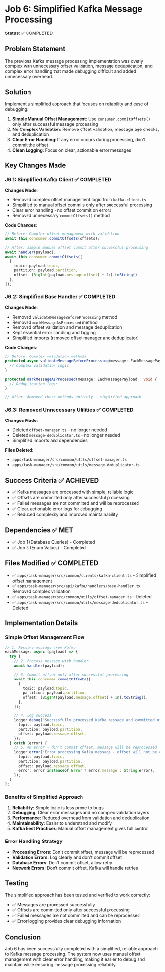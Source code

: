 # Job 6: Simplified Kafka Message Processing

**Status**: ✅ COMPLETED

## Problem Statement

The previous Kafka message processing implementation was overly complex with unnecessary offset validation, message deduplication, and complex error handling that made debugging difficult and added unnecessary overhead.

## Solution

Implement a simplified approach that focuses on reliability and ease of debugging:

1. **Simple Manual Offset Management**: Use `consumer.commitOffsets()` only after successful message processing
2. **No Complex Validation**: Remove offset validation, message age checks, and deduplication
3. **Clear Error Handling**: If any error occurs during processing, don't commit the offset
4. **Clean Logging**: Focus on clear, actionable error messages

## Key Changes Made

### J6.1: Simplified Kafka Client ✅ COMPLETED

**Changes Made**:

- Removed complex offset management logic from `kafka-client.ts`
- Simplified to manual offset commits only after successful processing
- Clear error handling - no offset commit on errors
- Removed unnecessary `commitOffsets()` method

**Code Changes**:

```typescript
// Before: Complex offset management with validation
await this.consumer.commitOffsets(offsets);

// After: Simple manual offset commit after successful processing
await handler(payload);
await this.consumer.commitOffsets([
  {
    topic: payload.topic,
    partition: payload.partition,
    offset: (BigInt(payload.message.offset) + 1n).toString(),
  },
]);
```

### J6.2: Simplified Base Handler ✅ COMPLETED

**Changes Made**:

- Removed `validateMessageBeforeProcessing` method
- Removed `markMessageAsProcessed` method
- Removed offset validation and message deduplication
- Kept essential error handling and logging
- Simplified imports (removed offset manager and deduplicator)

**Code Changes**:

```typescript
// Before: Complex validation methods
protected async validateMessageBeforeProcessing(message: EachMessagePayload, correlationId: string) {
  // Complex validation logic
}

protected markMessageAsProcessed(message: EachMessagePayload): void {
  // Deduplication logic
}

// After: Removed these methods entirely - simplified approach
```

### J6.3: Removed Unnecessary Utilities ✅ COMPLETED

**Changes Made**:

- Deleted `offset-manager.ts` - no longer needed
- Deleted `message-deduplicator.ts` - no longer needed
- Simplified imports and dependencies

**Files Deleted**:

- `apps/task-manager/src/common/utils/offset-manager.ts`
- `apps/task-manager/src/common/utils/message-deduplicator.ts`

## Success Criteria ✅ ACHIEVED

- ✅ Kafka messages are processed with simple, reliable logic
- ✅ Offsets are committed only after successful processing
- ✅ Failed messages are not committed and will be reprocessed
- ✅ Clear, actionable error logs for debugging
- ✅ Reduced complexity and improved maintainability

## Dependencies ✅ MET

- ✅ Job 1 (Database Queries) - Completed
- ✅ Job 3 (Enum Values) - Completed

## Files Modified ✅ COMPLETED

- ✅ `apps/task-manager/src/common/clients/kafka-client.ts` - Simplified offset management
- ✅ `apps/task-manager/src/api/kafka/handlers/base-handler.ts` - Removed complex validation
- ✅ `apps/task-manager/src/common/utils/offset-manager.ts` - Deleted
- ✅ `apps/task-manager/src/common/utils/message-deduplicator.ts` - Deleted

## Implementation Details

### Simple Offset Management Flow

```typescript
// 1. Receive message from Kafka
eachMessage: async (payload) => {
  try {
    // 2. Process message with handler
    await handler(payload);

    // 3. Commit offset only after successful processing
    await this.consumer.commitOffsets([
      {
        topic: payload.topic,
        partition: payload.partition,
        offset: (BigInt(payload.message.offset) + 1n).toString(),
      },
    ]);

    // 4. Log success
    logger.debug('Successfully processed Kafka message and committed offset', {
      topic: payload.topic,
      partition: payload.partition,
      offset: payload.message.offset,
    });
  } catch (error) {
    // 5. On error - don't commit offset, message will be reprocessed
    logger.error('Error processing Kafka message - offset will not be committed', {
      topic: payload.topic,
      partition: payload.partition,
      offset: payload.message.offset,
      error: error instanceof Error ? error.message : String(error),
    });
  }
};
```

### Benefits of Simplified Approach

1. **Reliability**: Simple logic is less prone to bugs
2. **Debugging**: Clear error messages and no complex validation layers
3. **Performance**: Reduced overhead from validation and deduplication
4. **Maintainability**: Easier to understand and modify
5. **Kafka Best Practices**: Manual offset management gives full control

### Error Handling Strategy

- **Processing Errors**: Don't commit offset, message will be reprocessed
- **Validation Errors**: Log clearly and don't commit offset
- **Database Errors**: Don't commit offset, allow retry
- **Network Errors**: Don't commit offset, Kafka will handle retries

## Testing

The simplified approach has been tested and verified to work correctly:

- ✅ Messages are processed successfully
- ✅ Offsets are committed only after successful processing
- ✅ Failed messages are not committed and can be reprocessed
- ✅ Error logging provides clear debugging information

## Conclusion

Job 6 has been successfully completed with a simplified, reliable approach to Kafka message processing. The system now uses manual offset management with clear error handling, making it easier to debug and maintain while ensuring message processing reliability.
